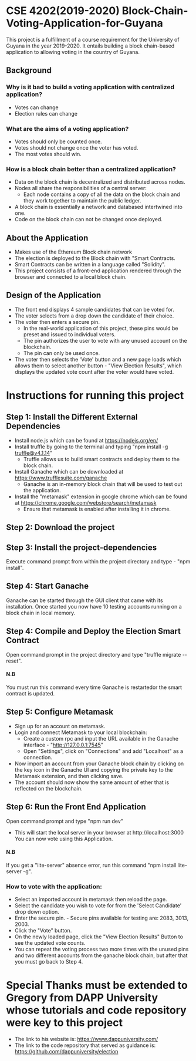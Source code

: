 # CSE 4202(2019-2020) Block-Chain-Voting-Application-for-Guyana
This project is a fulfillment of a course requirement for the University of Guyana in the year 2019-2020. 
It entails building a block chain-based application to allowing voting in the country of Guyana.

## Background
### Why is it bad to build a voting application with centralized application?
 - Votes can change
 - Election rules can change
 
 ### What are the aims of a voting application?
  - Votes should only be counted once.
  - Votes should not change once the voter has voted.
  - The most votes should win.
  
 ### How is a block chain better than a centralized application?
   - Data on the block chain is decentralized and distributed across nodes.
   - Nodes all share the responsibilities of a central server:
      - Each node contains a copy of all the data on the block chain and they work together to maintain the public ledger.
   - A block chain is essentially a network and databased intertwined into one.
   - Code on the block chain can not be changed once deployed.
   
## About the Application
 - Makes use of the Ethereum Block chain network
 - The election is deployed to the Block chain with "Smart Contracts.
 - Smart Contracts can be written in a language called "Solidity".
 - This project consists of a front-end application rendered through the browser and connected to a local block chain.
 
 ## Design of the Application
 - The front end displays 4 sample candidates that can be voted for.
 - The voter selects from a drop down the candidate of their choice.
 - The voter then enters a secure pin.
    - In the real-world application of this project, these pins would be preset and issued to individual voters.
    - The pin authorizes the user to vote with any unused account on the blockchain.
    - The pin can only be used once.
  - The voter then selects the 'Vote' button and a new page loads which allows them to select another button - "View Election Results",
  which displays the updated vote count after the voter would have voted.
  
  
# Instructions for running this project

## Step 1: Install the Different External Dependencies
- Install node.js which can be found at https://nodejs.org/en/
- Install truffle by going to the terminal and typing "npm install -g truffle@v4.1.14"
    - Truffle allows us to build smart contracts and deploy them to the block chain. 
- Install Ganache which can be downloaded at https://www.trufflesuite.com/ganache
    - Ganache is an in-memory block chain that will be used to test out the application.
- Install the "metamask" extension in google chrome which can be found at https://chrome.google.com/webstore/search/metamask
    - Ensure that metamask is enabled after installing it in chrome.
    
## Step 2: Download the project

## Step 3: Install the project-dependencies
Execute command prompt from within the project directory and type - "npm install".

## Step 4: Start Ganache
Ganache can be started through the GUI client that came with its installation. Once started you now have 10 testing accounts
running on a block chain in local memory.

## Step 4: Compile and Deploy the Election Smart Contract
Open command prompt in the project directory and type "truffle migrate --reset".
#### N.B
You must run this command every time Ganache is restartedor the smart contract is updated.

## Step 5: Configure Metamask
 - Sign up for an account on metamask.
 - Login and connect Metamask to your local blockchain:
    - Create a custom rpc and input the URL available in the Ganache interface - "http://127.0.0.1:7545"
    - Open "Settings", click on "Connections" and add "Localhost" as a connection.
- Now import an account from your Ganache block chain by clicking on the key icon in the Ganache UI and copying the private key
to the Metamask extension, and then clicking save.
- The account should now show the same amount of ether that is reflected on the blockchain.

## Step 6: Run the Front End Application
Open command prompt and type "npm run dev"
  - This will start the local server in your browser at http://localhost:3000
You can now vote using this Application.

#### N.B
If you get a "lite-server" absence error, run this command "npm install lite-server -g".

### How to vote with the application:
- Select an imported account in metamask then reload the page.
- Select the candidate you wish to vote for from the 'Select  Candidate' drop down option.
- Enter the secure pin.
      - Secure pins available for testing are: 2083, 3013, 2003.
- Click the "Vote" button.
- On the newly loaded page, click the "View Election Results" Button to see the updated vote counts.
- You can repeat the voting process two more times with the unused pins and two different accounts from the ganache block chain, but after that you must go back to Step 4.

# Special Thanks must be extended to Gregory from DAPP University whose tutorials and code repository were key to this project
 - The link to his website is: https://www.dappuniversity.com/
 - The link to the code repository that served as guidance is: https://github.com/dappuniversity/election

